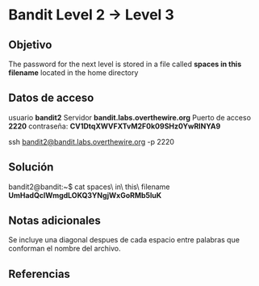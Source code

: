 # Bandit Level 2 → Level 3

## Objetivo
The password for the next level is stored in a file called **spaces in this filename** located in the home directory
## Datos de acceso
usuario **bandit2**
Servidor **bandit.labs.overthewire.org**
Puerto de acceso **2220**
contraseña: **CV1DtqXWVFXTvM2F0k09SHz0YwRINYA9**

ssh bandit2@bandit.labs.overthewire.org -p 2220

## Solución
bandit2@bandit:~$ cat spaces\\ in\\ this\\ filename
**UmHadQclWmgdLOKQ3YNgjWxGoRMb5luK**
## Notas adicionales
Se incluye una diagonal despues de cada espacio entre palabras que conforman el nombre del archivo.
## Referencias
